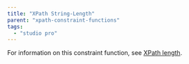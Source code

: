 ```yaml
---
title: "XPath String-Length"
parent: "xpath-constraint-functions"
tags:
  - "studio pro"
---
```



For information on this constraint function, see [XPath length](xpath-length).
